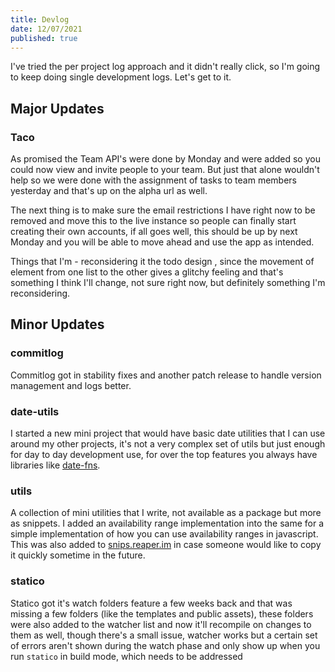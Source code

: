 ```yaml
---
title: Devlog
date: 12/07/2021
published: true
---
```


I've tried the per project log approach and it didn't really click, so I'm going to keep doing single development logs.
Let's get to it.

## Major Updates

### Taco

As promised the Team API's were done by Monday and were added so you could now view and invite people to your team. But just that alone wouldn't help so we were done with the assignment of tasks to team members yesterday and that's up on the alpha url as well.

The next thing is to make sure the email restrictions I have right now to be removed and move this to the live instance so people can finally start creating their own accounts, if all goes well, this should be up by next Monday and you will be able to move ahead and use the app as intended.

Things that I'm - reconsidering it the todo design , since the movement of element from one list to the other gives a glitchy feeling and that's something I think I'll change, not sure right now, but definitely something I'm reconsidering.

## Minor Updates

### commitlog

Commitlog got in stability fixes and another patch release to handle version management and logs better.

### date-utils

I started a new mini project that would have basic date utilities that I can use around my other projects, it's not a very complex set of utils but just enough for day to day development use, for over the top features you always have libraries like [date-fns](https://date-fns.org/).

### utils

A collection of mini utilities that I write, not available as a package but more as snippets. I added an availability range implementation into the same for a simple implementation of how you can use availability ranges in javascript.
This was also added to [snips.reaper.im](https://snips.reaper.im) in case someone would like to copy it quickly sometime in the future.

### statico

Statico got it's watch folders feature a few weeks back and that was missing a few folders (like the templates and public assets), these folders were also added to the watcher list and now it'll recompile on changes to them as well, though there's a small issue, watcher works but a certain set of errors aren't shown during the watch phase and only show up when you run `statico` in build mode, which needs to be addressed
